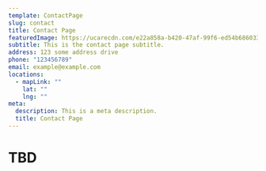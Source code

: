 ```yaml
---
template: ContactPage
slug: contact
title: Contact Page
featuredImage: https://ucarecdn.com/e22a858a-b420-47af-99f6-ed54b6860333/
subtitle: This is the contact page subtitle.
address: 123 some address drive
phone: "123456789"
email: example@example.com
locations:
  - mapLink: ""
    lat: ""
    lng: ""
meta:
  description: This is a meta description.
  title: Contact Page
---
```

# TBD